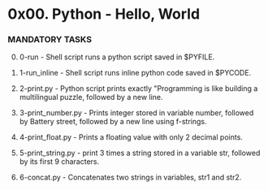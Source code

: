 # 0x00. Python - Hello, World

### MANDATORY TASKS

0. 0-run - Shell script runs a python script saved in $PYFILE.

1. 1-run_inline - Shell script runs inline python code saved in  $PYCODE.

2. 2-print.py - Python script prints exactly \"Programming is like building a multilingual puzzle, followed by a new line.

3. 3-print_number.py - Prints integer stored in variable number, followed by Battery street, followed by a new line using f-strings.

4. 4-print_float.py - Prints a floating value with only 2 decimal points.

5. 5-print_string.py - print 3 times a string stored in a variable str, followed by its first 9 characters.

6. 6-concat.py - Concatenates two strings in variables, str1 and str2.
